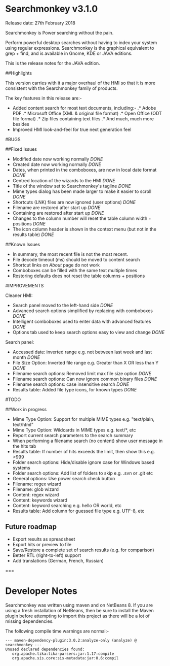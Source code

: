 # Searchmonkey v3.1.0

Release date: 27th February 2018

Searchmonkey is Power searching without the pain.

Perform powerful desktop searches without having to index your system using regular expressions. Searchmonkey is the graphical equivalent to grep + find, and is available in Gnome, KDE or JAVA editions.

This is the release notes for the JAVA edition.

##Highlights

This version carries with it a major overhaul of the HMI so that it is more consistent with the Searchmonkey family of products.

The key features in this release are:-
* Added content search for most text documents, including:-
.* Adobe PDF
.* Microsoft Office (XML & original file format)
.* Open Office (ODT file format)
.* Zip files containing text files
.* And much, much more besides
* Improved HMI look-and-feel for true next generation feel


#BUGS

##Fixed Issues
* Modified date now working normally *DONE*
* Created date now working normally *DONE*
* Dates, when printed in the comboboxes, are now in local date format *DONE*
* Centred location of the wizards to the HMI *DONE*
* Title of the window set to Searchmonkey's tagline *DONE*
* Mime types dialog has been made larger to make it easier to scroll *DONE*
* Shortcuts (LNK) files are now ignored (user options) *DONE*
* Filename are restored after start up *DONE*
* Containing are restored after start up *DONE*
* Changes to the column number will reset the table column width + positions *DONE*
* The icon column header is shown in the context menu (but not in the results table) *DONE*

##Known Issues
* In summary, the most recent file is not the most recent.
* File decode timeout (ms) should be moved to content search
* Shortcut links on _About_ page do not work
* Comboboxes can be filled with the same text multiple times
* Restoring defaults does not reset the table columns + positions

#IMPROVEMENTS

Cleaner HMI:
* Search panel moved to the left-hand side *DONE*
* Advanced search options simplified by replacing with comboboxes *DONE*
* Intelligent comboboxes used to enter data with advanced features *DONE*
* Options tab used to keep search options easy to view and change *DONE*

Search panel:
* Accessed date: inverted range e.g. not between last week and last month *DONE*
* File Size Option: Inverted file range e.g. Greater than X OR less than Y *DONE*
* Filename search options: Removed limit max file size option *DONE*
* Filename search options: Can now ignore common binary files *DONE*
* Filename search options: case insensitive search *DONE*
* Results table: Added file type icons, for known types *DONE*

#TODO

##Work in progress
* Mime Type Option: Support for multiple MIME types e.g. "text/plain, text/html"
* Mime Type Option: Wildcards in MIME types e.g. text/*, etc
* Report current search parameters to the search summary
* When performing a filename search (no content) show user message in the hits tab
* Results table: If number of hits exceeds the limit, then show this e.g. >999
* Folder search options: Hide/disable ignore case for Windows based systems
* Folder search options: Add list of folders to skip e.g. .svn or .git etc
* General options: Use power search check button
* Filename: regex wizard
* Filename: glob wizard
* Content: regex wizard
* Content: keywords wizard
* Content: keyword searching e.g. hello OR world, etc
* Results table: Add column for guessed file type e.g. UTF-8, etc

## Future roadmap
* Export results as spreadsheet
* Export hits or preview to file
* Save/Restore a complete set of search results (e.g. for comparison)
* Better RTL (right-to-left) support
* Add translations (German, French, Russian)

===

# Developer Notes

Searchmonkey was written using maven and on NetBeans 8. If you are using a fresh installation of NetBeans, then be sure to install the Maven plugin before attempting to import this project as there will be a lot of missing dependencies.

The following compile time warnings are normal:-

```
--- maven-dependency-plugin:3.0.2:analyze-only (analyze) @ searchmonkey ---
Unused declared dependencies found:
   org.apache.tika:tika-parsers:jar:1.17:compile
   org.apache.sis.core:sis-metadata:jar:0.6:compil
```
